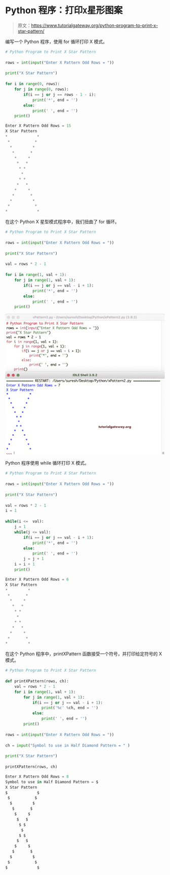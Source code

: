 # Python 程序：打印`X`星形图案

> 原文：<https://www.tutorialgateway.org/python-program-to-print-x-star-pattern/>

编写一个 Python 程序，使用 for 循环打印 X 模式。

```py
# Python Program to Print X Star Pattern

rows = int(input("Enter X Pattern Odd Rows = "))

print("X Star Pattern") 

for i in range(0, rows):
    for j in range(0, rows):
        if(i == j or j == rows - 1 - i):
            print('*', end = '')
        else:
            print(' ', end = '')
    print()
```

```py
Enter X Pattern Odd Rows = 15
X Star Pattern
*             *
 *           * 
  *         *  
   *       *   
    *     *    
     *   *     
      * *      
       *       
      * *      
     *   *     
    *     *    
   *       *   
  *         *  
 *           * 
*             *
```

在这个 Python X 星型模式程序中，我们扭曲了 for 循环。

```py
# Python Program to Print X Star Pattern

rows = int(input("Enter X Pattern Odd Rows = "))

print("X Star Pattern") 

val = rows * 2 - 1

for i in range(1, val + 1):
    for j in range(1, val + 1):
        if(i == j or j == val - i + 1):
            print('*', end = '')
        else:
            print(' ', end = '')
    print()
```

![Python Program to Print X Star Pattern 2](img/d32a53163b2f29612d9206550c5e48da.png)

Python 程序使用 while 循环打印 X 模式。

```py
# Python Program to Print X Star Pattern

rows = int(input("Enter X Pattern Odd Rows = "))

print("X Star Pattern") 

val = rows * 2 - 1
i = 1

while(i <=  val):
    j = 1
    while(j <= val):
        if(i == j or j == val - i + 1):
            print('*', end = '')
        else:
            print(' ', end = '')
        j = j + 1
    i = i + 1
    print()
```

```py
Enter X Pattern Odd Rows = 6
X Star Pattern
*         *
 *       * 
  *     *  
   *   *   
    * *    
     *     
    * *    
   *   *   
  *     *  
 *       * 
*         *
```

在这个 Python 程序中，printXPattern 函数接受一个符号，并打印给定符号的 X 模式。

```py
# Python Program to Print X Star Pattern

def printXPattern(rows, ch):
    val = rows * 2 - 1
    for i in range(1, val + 1):
        for j in range(1, val + 1):
            if(i == j or j == val - i + 1):
                print('%c' %ch, end = '')
            else:
                print(' ', end = '')
        print()

rows = int(input("Enter X Pattern Odd Rows = "))

ch = input("Symbol to use in Half Diamond Pattern = " )

print("X Star Pattern")

printXPattern(rows, ch)
```

```py
Enter X Pattern Odd Rows = 8
Symbol to use in Half Diamond Pattern = $
X Star Pattern
$             $
 $           $ 
  $         $  
   $       $   
    $     $    
     $   $     
      $ $      
       $       
      $ $      
     $   $     
    $     $    
   $       $   
  $         $  
 $           $ 
$             $
```